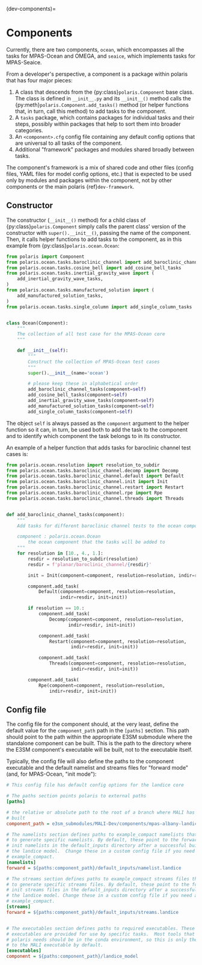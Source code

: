 (dev-components)=

# Components

Currently, there are two components, `ocean`, which encompasses all the tasks 
for MPAS-Ocean and OMEGA, and `seaice`, which implements tasks for MPAS-Seaice.

From a developer's perspective, a component is a package within polaris
that has four major pieces:

1. A class that descends from the {py:class}`polaris.Component` base class.
   The class is defined in `__init__.py` and its `__init__()` method
   calls the {py:meth}`polaris.Component.add_tasks()` method (or helper 
   functions that, in turn, call this method) to add tasks to the component.
2. A `tasks` package, which contains packages for individual tasks and their 
   steps, possibly within packages that help to sort them into broader 
   categories.
3. An `<component>.cfg` config file containing any default config options
   that are universal to all tasks of the component.
4. Additional "framework" packages and modules shared broadly between tasks.

The component's framework is a mix of shared code and other files (config 
files, YAML files for model config options, etc.) that is expected to be used 
only by modules and packages within the component, not by other components or 
the main polaris {ref}`dev-framework`.

## Constructor

The constructor (`__init__()` method) for a child class of
{py:class}`polaris.Component` simply calls the parent class' version
of the constructor with `super().__init__()`, passing the name of the 
component.  Then, it calls helper functions to add tasks to the component, as
in this example from {py:class}`polaris.ocean.Ocean`:

```python
from polaris import Component
from polaris.ocean.tasks.baroclinic_channel import add_baroclinic_channel_tasks
from polaris.ocean.tasks.cosine_bell import add_cosine_bell_tasks
from polaris.ocean.tasks.inertial_gravity_wave import (
    add_inertial_gravity_wave_tasks,
)
from polaris.ocean.tasks.manufactured_solution import (
    add_manufactured_solution_tasks,
)
from polaris.ocean.tasks.single_column import add_single_column_tasks


class Ocean(Component):
    """
    The collection of all test case for the MPAS-Ocean core
    """

    def __init__(self):
        """
        Construct the collection of MPAS-Ocean test cases
        """
        super().__init__(name='ocean')

        # please keep these in alphabetical order
        add_baroclinic_channel_tasks(component=self)
        add_cosine_bell_tasks(component=self)
        add_inertial_gravity_wave_tasks(component=self)
        add_manufactured_solution_tasks(component=self)
        add_single_column_tasks(component=self)
```

The object `self` is always passed as the `component` argument to the helper
function so it can, in turn, be used both to add the task to the component and
to identify which component the task belongs to in its constructor.

An example of a helper function that adds tasks for baroclinic channel test 
cases is:
```python
from polaris.ocean.resolution import resolution_to_subdir
from polaris.ocean.tasks.baroclinic_channel.decomp import Decomp
from polaris.ocean.tasks.baroclinic_channel.default import Default
from polaris.ocean.tasks.baroclinic_channel.init import Init
from polaris.ocean.tasks.baroclinic_channel.restart import Restart
from polaris.ocean.tasks.baroclinic_channel.rpe import Rpe
from polaris.ocean.tasks.baroclinic_channel.threads import Threads


def add_baroclinic_channel_tasks(component):
    """
    Add tasks for different baroclinic channel tests to the ocean component

    component : polaris.ocean.Ocean
        the ocean component that the tasks will be added to
    """
    for resolution in [10., 4., 1.]:
        resdir = resolution_to_subdir(resolution)
        resdir = f'planar/baroclinic_channel/{resdir}'

        init = Init(component=component, resolution=resolution, indir=resdir)

        component.add_task(
            Default(component=component, resolution=resolution,
                    indir=resdir, init=init))

        if resolution == 10.:
            component.add_task(
                Decomp(component=component, resolution=resolution,
                       indir=resdir, init=init))

            component.add_task(
                Restart(component=component, resolution=resolution,
                        indir=resdir, init=init))

            component.add_task(
                Threads(component=component, resolution=resolution,
                        indir=resdir, init=init))

        component.add_task(
            Rpe(component=component, resolution=resolution,
                indir=resdir, init=init))
```

## Config file

The config file for the component should, at the very least, define the
default value for the `component_path` path in the `[paths]` section.  This
path should point to the path within the appropriate E3SM submodule where the
standalone component can be built.  This is the path to the directory where the
E3SM component's executable will be built, not to the executable itself.

Typically, the config file will also define the paths to the component 
executable  and the default namelist and streams files for "forward mode" (and,
for  MPAS-Ocean, "init mode"):

```cfg
# This config file has default config options for the landice core

# The paths section points polaris to external paths
[paths]

# the relative or absolute path to the root of a branch where MALI has been
# built
component_path = e3sm_submodules/MALI-Dev/components/mpas-albany-landice

# The namelists section defines paths to example_compact namelists that will be used
# to generate specific namelists. By default, these point to the forward and
# init namelists in the default_inputs directory after a successful build of
# the landice model.  Change these in a custom config file if you need a different
# example_compact.
[namelists]
forward = ${paths:component_path}/default_inputs/namelist.landice

# The streams section defines paths to example_compact streams files that will be used
# to generate specific streams files. By default, these point to the forward and
# init streams files in the default_inputs directory after a successful build of
# the landice model. Change these in a custom config file if you need a different
# example_compact.
[streams]
forward = ${paths:component_path}/default_inputs/streams.landice


# The executables section defines paths to required executables. These
# executables are provided for use by specific tasks.  Most tools that
# polaris needs should be in the conda environment, so this is only the path
# to the MALI executable by default.
[executables]
component = ${paths:component_path}/landice_model
```

